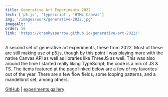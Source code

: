 ```yaml
---
title: Generative Art Experiments 2022
tech: ['p5.js', 'typescript', 'HTML Canvas']
img: '/images/work/generative-2022.jpg'
imageAlt: ''
order: 50
link: 'https://crankysparrow.github.io/generative-art-2022/'
---
```


A second set of generative art experiments, these from 2022. Most of these are still making use of p5.js, though by this point I was playing more with the native Canvas API as well as libraries like ThreeJS as well. This was also around the time I started really liking TypeScript; the code is a mix of JS & TS. The items featured at the page linked below are a few of my favorites out of the year. There are a few flow fields, some looping patterns, and a mandelbrot set, among others.

[GitHub](https://github.com/crankysparrow/generative-art-2022/) | [experiments gallery](https://crankysparrow.github.io/generative-art-2022/)
